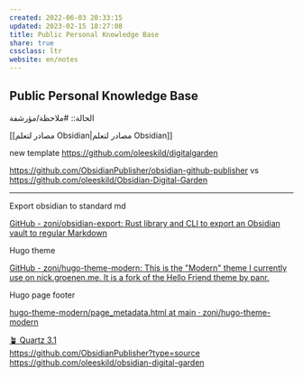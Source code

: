 ```yaml
---
created: 2022-06-03 20:33:15
updated: 2023-02-15 18:27:08
title: Public Personal Knowledge Base
share: true
cssclass: ltr
website: en/notes
---
```


## Public Personal Knowledge Base

الحالة:: #ملاحظة/مؤرشفة 

[[مصادر لتعلم Obsidian|مصادر لتعلم Obsidian]]

new template <https://github.com/oleeskild/digitalgarden>

<https://github.com/ObsidianPublisher/obsidian-github-publisher> vs <https://github.com/oleeskild/Obsidian-Digital-Garden>

---

Export obsidian to standard md

[GitHub - zoni/obsidian-export: Rust library and CLI to export an Obsidian vault to regular Markdown](https://github.com/zoni/obsidian-export)

Hugo theme

[GitHub - zoni/hugo-theme-modern: This is the "Modern" theme I currently use on nick.groenen.me. It is a fork of the Hello Friend theme by panr.](https://github.com/zoni/hugo-theme-modern)

Hugo page footer

[hugo-theme-modern/page_metadata.html at main · zoni/hugo-theme-modern](https://github.com/zoni/hugo-theme-modern/blob/main/layouts/partials/page_metadata.html)

[🪴 Quartz 3.1](https://quartz.jzhao.xyz/)  
<https://github.com/ObsidianPublisher?type=source>  
<https://github.com/oleeskild/obsidian-digital-garden>
